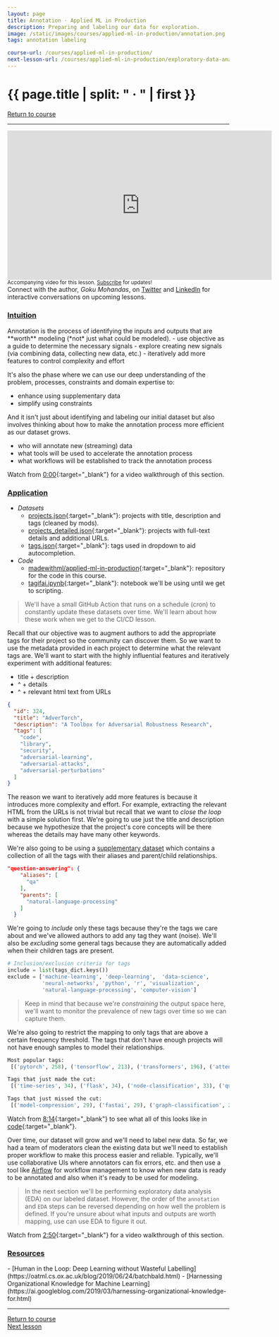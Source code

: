 ```yaml
---
layout: page
title: Annotation · Applied ML in Production
description: Preparing and labeling our data for exploration.
image: /static/images/courses/applied-ml-in-production/annotation.png
tags: annotation labeling

course-url: /courses/applied-ml-in-production/
next-lesson-url: /courses/applied-ml-in-production/exploratory-data-analysis/
---
```


<!-- Header -->
<div class="row">
  <div class="col-md-8 col-6 mr-auto">
    <h1 class="page-title">{{ page.title | split: " · " | first }}</h1>
  </div>
  <div class="col-md-4 col-6">
    <div class="btn-group float-right mb-0" role="group">
      <a href="{{ page.course-url }}" class="btn btn-sm btn-outline-secondary"><i
          class="fas fa-sm fa-arrow-left mr-1"></i>Return to course</a>
    </div>
  </div>
</div>
<hr class="mt-0">

<!-- Video -->
<div class="ai-center-all mt-2">
    <iframe width="600" height="337.5" src="https://www.youtube.com/embed/Kj_5ZO6nsfk?rel=0" frameborder="0"
    allow="accelerometer; autoplay; clipboard-write; encrypted-media; gyroscope; picture-in-picture"
    allowfullscreen></iframe>
</div>
<div class="ai-center-all mt-2">
  <small>Accompanying video for this lesson. <a href="https://www.youtube.com/madewithml?sub_confirmation=1" target="_blank">Subscribe</a> for updates!</small>
</div>

<div class="alert info mt-4" role="alert">
  <span style="text-align: left;">
    <i class="fas fa-info-circle mr-1"></i> Connect with the author, <i>Goku Mohandas</i>, on
    <a href="https://twitter.com/GokuMohandas" target="_blank">Twitter</a> and
    <a href="https://www.linkedin.com/in/goku" target="_blank">LinkedIn</a> for
    interactive conversations on upcoming lessons.
  </span>
</div>

<h3><u>Intuition</u></h3>
Annotation is the process of identifying the inputs and outputs that are **worth** modeling (*not* just what could be modeled).
- use objective as a guide to determine the necessary signals
- explore creating new signals (via combining data, collecting new data, etc.)
-  iteratively add more features to control complexity and effort

It's also the phase where we can use our deep understanding of the problem, processes, constraints and domain expertise to:
- enhance using supplementary data
- simplify using constraints

And it isn't just about identifying and labeling our initial dataset but also involves thinking about how to make the annotation process more efficient as our dataset grows.
- who will annotate new (streaming) data
- what tools will be used to accelerate the annotation process
- what workflows will be established to track the annotation process

<i class="fab fa-youtube ai-color-youtube mr-1"></i> Watch from [0:00](https://www.youtube.com/watch?v=Kj_5ZO6nsfk&t=0s){:target="_blank"} for a video walkthrough of this section.

<h3><u>Application</u></h3>

- *Datasets*
  - [projects.json](https://raw.githubusercontent.com/madewithml/datasets/main/projects.json){:target="_blank"}: projects with title, description and tags (cleaned by mods).
  - [projects_detailed.json](https://raw.githubusercontent.com/madewithml/datasets/main/projects_detailed.json){:target="_blank"}: projects with full-text details and additional URLs.
  - [tags.json](https://raw.githubusercontent.com/madewithml/datasets/main/tags.json){:target="_blank"}: tags used in dropdown to aid autocompletion.
- *Code*
  - [madewithml/applied-ml-in-production](https://github.com/madewithml/applied-ml-in-production){:target="_blank"}: repository for the code in this course.
  - [tagifai.ipynb](https://github.com/madewithml/applied-ml-in-production/blob/master/notebooks/tagifai.ipynb){:target="_blank"}: notebook we'll be using until we get to scripting.

> We'll have a small GitHub Action that runs on a schedule (cron) to constantly update these datasets over time. We'll learn about how these work when we get to the CI/CD lesson.

Recall that our objective was to augment authors to add the appropriate tags for their project so the community can discover them. So we want to use the metadata provided in each project to determine what the relevant tags are. We'll want to start with the highly influential features and iteratively experiment with additional features:
- title + description
- ^ + details
- ^ + relevant html text from URLs

```json
{
  "id": 324,
  "title": "AdverTorch",
  "description": "A Toolbox for Adversarial Robustness Research",
  "tags": [
    "code",
    "library",
    "security",
    "adversarial-learning",
    "adversarial-attacks",
    "adversarial-perturbations"
  ]
}
```

The reason we want to iteratively add more features is because it introduces more complexity and effort. For example, extracting the relevant HTML from the URLs is not trivial but recall that we want to *close the loop* with a simple solution first. We're going to use just the title and description because we hypothesize that the project's core concepts will be there whereas the details may have many other keywords.

We're also going to be using a [supplementary dataset](https://raw.githubusercontent.com/madewithml/datasets/main/tags.json) which contains a collection of all the tags with their aliases and parent/child relationships.
```json
"question-answering": {
    "aliases": [
      "qa"
    ],
    "parents": [
      "natural-language-processing"
    ]
  }
```
We're going to *include* only these tags because they're the tags we care about and we've allowed authors to add any tag they want (noise). We'll also be *excluding* some general tags because they are automatically added when their children tags are present.
```python
# Inclusion/exclusion criteria for tags
include = list(tags_dict.keys())
exclude = ['machine-learning', 'deep-learning',  'data-science',
           'neural-networks', 'python', 'r', 'visualization',
           'natural-language-processing', 'computer-vision']
```
> Keep in mind that because we're *constraining* the output space here, we'll want to monitor the prevalence of new tags over time so we can capture them.

We're also going to restrict the mapping to only tags that are above a certain frequency threshold. The tags that don't have enough projects will not have enough samples to model their relationships.
```python
Most popular tags:
 [('pytorch', 258), ('tensorflow', 213), ('transformers', 196), ('attention', 120), ('convolutional-neural-networks', 106)]

Tags that just made the cut:
 [('time-series', 34), ('flask', 34), ('node-classification', 33), ('question-answering', 32), ('pretraining', 30)]

Tags that just missed the cut:
 [('model-compression', 29), ('fastai', 29), ('graph-classification', 29), ('recurrent-neural-networks', 28), ('adversarial-learning', 28)]
 ```

<i class="fab fa-youtube ai-color-youtube mr-1"></i> Watch from [8:14](https://www.youtube.com/watch?v=Kj_5ZO6nsfk&t=494s){:target="_blank"} to see what all of this looks like in [code](https://github.com/madewithml/applied-ml-in-production/blob/master/notebooks/tagifai.ipynb){:target="_blank"}.

Over time, our dataset will grow and we'll need to label new data. So far, we had a team of moderators clean the existing data but we'll need to establish proper workflow to make this process easier and reliable. Typically, we'll use collaborative UIs where annotators can fix errors, etc. and then use a tool like [Airflow](https://airflow.apache.org/) for workflow management to know when new data is ready to be annotated and also when it's ready to be used for modeling.

> In the next section we'll be performing exploratory data analysis (EDA) on our labeled dataset. However, the order of the `annotation` and `EDA` steps can be reversed depending on how well the problem is defined. If you're unsure about what inputs and outputs are worth mapping, use can use EDA to figure it out.

<i class="fab fa-youtube ai-color-youtube mr-1"></i> Watch from [2:50](https://www.youtube.com/watch?v=Kj_5ZO6nsfk&t=170s){:target="_blank"} for a video walkthrough of this section.

<h3><u>Resources</u></h3>
- [Human in the Loop: Deep Learning without Wasteful Labelling](https://oatml.cs.ox.ac.uk/blog/2019/06/24/batchbald.html)
- [Harnessing Organizational Knowledge for Machine Learning](https://ai.googleblog.com/2019/03/harnessing-organizational-knowledge-for.html)

<!-- Footer -->
<hr>
<div class="row mb-4">
  <div class="col-6 mr-auto">
    <a href="{{ page.course-url }}" class="btn btn-sm btn-outline-secondary"><i class="fas fa-sm fa-arrow-left mr-1"></i>Return to course</a>
  </div>
  <div class="col-6">
    <div class="float-right">
      <a href="{{ page.next-lesson-url }}" class="btn btn-sm btn-outline-secondary"><i class="fas fa-sm fa-arrow-right mr-1"></i>Next lesson</a>
    </div>
  </div>
</div>